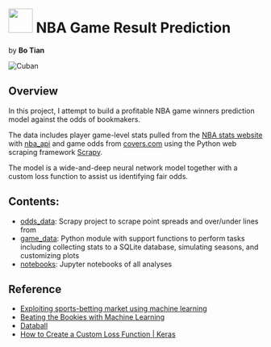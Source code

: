 # <img src="docs/assets/icons/favicon.ico" width="48"> NBA Game Result Prediction

by **Bo Tian**


![Cuban](https://github.com/tianbo137/Portfolio/blob/main/Images/cuban.png)

## Overview

In this project, I attempt to build a profitable NBA game winners prediction model against the odds of bookmakers. 

The data includes player game-level stats pulled from the [NBA stats website](http://stats.nba.com/) with [nba_api](https://github.com/swar/nba_api) and game odds from [covers.com](http://covers.com) using the Python web scraping framework [Scrapy](https://scrapy.org/). 

The model is a wide-and-deep neural network model together with a custom loss function to assist us identifying fair odds.

## Contents:

- [odds_data](): Scrapy project to scrape point spreads and over/under lines from
- [game_data](): Python module with support functions to perform tasks including collecting stats to a SQLite database, simulating seasons, and customizing plots
- [notebooks](): Jupyter notebooks of all analyses


## Reference
- [Exploiting sports-betting market using machine learning](https://www.researchgate.net/publication/331218530_Exploiting_sports-betting_market_using_machine_learning)
- [Beating the Bookies with Machine Learning](https://www.kdnuggets.com/2019/03/beating-bookies-machine-learning.html)
- [Databall](https://klane.github.io/databall/)
- [How to Create a Custom Loss Function | Keras](https://towardsdatascience.com/how-to-create-a-custom-loss-function-keras-3a89156ec69b)
